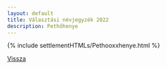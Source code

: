 ```yaml
---
layout: default
title: Választási névjegyzék 2022
description: Pethőhenye
---
```


{% include settlementHTMLs/Pethooxxhenye.html %}

[Vissza](./)